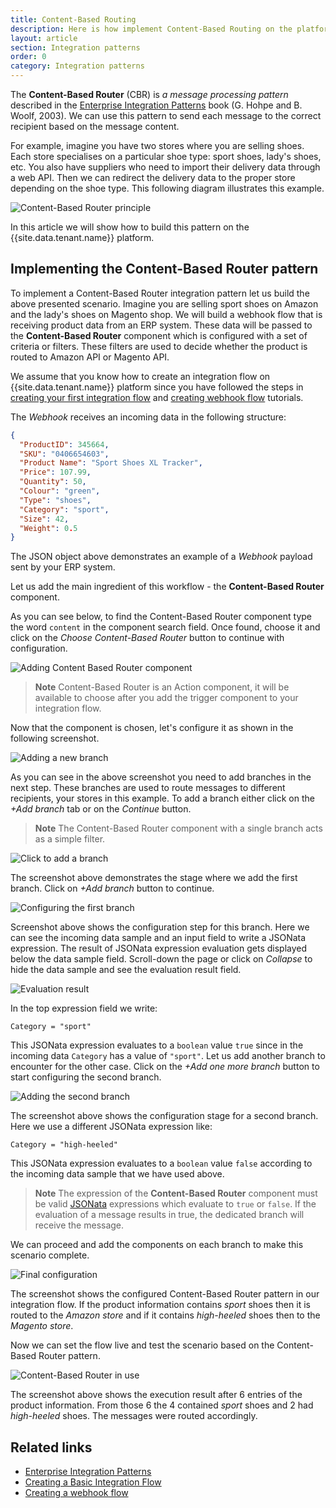 ```yaml
---
title: Content-Based Routing
description: Here is how implement Content-Based Routing on the platform.
layout: article
section: Integration patterns
order: 0
category: Integration patterns
---
```


The **Content-Based Router** (CBR) is *a message processing pattern* described in
the [Enterprise Integration Patterns](http://www.enterpriseintegrationpatterns.com/patterns/messaging/ContentBasedRouter.html)
book (G. Hohpe and B. Woolf, 2003). We can use this pattern to send each message to
the correct recipient based on the message content.

For example, imagine you have two stores where you are selling shoes. Each store
specialises on a particular shoe type: sport shoes, lady's shoes, etc. You also
have suppliers who need to import their delivery data through a web API. Then we
can redirect the delivery data to the proper store depending on the shoe type.
This following diagram illustrates this example.

![Content-Based Router principle](/assets/img/integrator-guide/cbr/cbr-principle.png "Content-Based Router principle")

In this article we will show how to build this pattern on the {{site.data.tenant.name}} platform.

## Implementing the Content-Based Router pattern

To implement a Content-Based Router integration pattern let us build the above
presented scenario. Imagine you are selling sport shoes on Amazon and the lady's
shoes on Magento shop. We will build a webhook flow that is receiving product
data from an ERP system. These data will be passed to the **Content-Based Router**
component which is configured with a set of criteria or filters. These filters
are used to decide whether the product is routed to Amazon API or Magento API.

We assume that you know how to create an integration flow on {{site.data.tenant.name}}
platform since you have followed the steps in [creating your first integration flow](/getting-started/first-flow)
and [creating webhook flow](/getting-started/webhooks-flow) tutorials.


The *Webhook* receives an incoming data in the following structure:

```json
{
  "ProductID": 345664,
  "SKU": "0406654603",
  "Product Name": "Sport Shoes XL Tracker",
  "Price": 107.99,
  "Quantity": 50,
  "Colour": "green",
  "Type": "shoes",
  "Category": "sport",
  "Size": 42,
  "Weight": 0.5
}
```

The JSON object above demonstrates an example of a *Webhook* payload sent by
your ERP system.

Let us add the main ingredient of this workflow - the **Content-Based Router**
component.

As you can see below, to find the Content-Based Router component type
the word `content` in the component search field. Once found, choose it and click
on the *Choose Content-Based Router* button to continue with configuration.

![Adding Content Based Router component](/assets/img/integrator-guide/cbr/create-cbr-1.png "Adding Content Based Router component")

> **Note** Content-Based Router is an Action component, it will be available to
> choose after you add the trigger component to your integration flow.

Now that the component is chosen, let's configure it as shown in the following
screenshot.

![Adding a new branch](/assets/img/integrator-guide/cbr/create-cbr-2.png "Adding a new branch")

As you can see in the above screenshot you need to add branches in the next step.
These branches are used to route messages to different recipients, your stores
in this example. To add a branch either click on the *+Add branch* tab or on
the *Continue* button.

> **Note** The Content-Based Router component with a single branch acts as a
> simple filter.

![Click to add a branch](/assets/img/integrator-guide/cbr/create-cbr-3.png "Click to add a branch")

The screenshot above demonstrates the stage where we add the first branch. Click on
*+Add branch* button to continue.

![Configuring the first branch](/assets/img/integrator-guide/cbr/create-cbr-4.png "Configuring the first branch")

Screenshot above shows the configuration step for this branch. Here we can see the
incoming data sample and an input field to write a JSONata expression. The result
of JSONata expression evaluation gets displayed below the data sample field.
Scroll-down the page or click on *Collapse* to hide the data sample and see the
evaluation result field.

![Evaluation result](/assets/img/integrator-guide/cbr/create-cbr-5.png "Evaluation result")

In the top expression field we write:
```
Category = "sport"
```
This JSONata expression evaluates to a `boolean` value `true` since in the
incoming data `Category` has a value of `"sport"`. Let us
add another branch to encounter for the other case. Click on the
*+Add one more branch* button to start configuring the second branch.

![Adding the second branch](/assets/img/integrator-guide/cbr/create-cbr-6.png "Adding the second branch")

The screenshot above shows the configuration stage for a second branch. Here
we use a different JSONata expression like:

```
Category = "high-heeled"
```

This JSONata expression evaluates to a `boolean` value `false` according to the
incoming data sample that we have used above.

> **Note** The expression of the **Content-Based Router** component must be
> valid [JSONata](http://jsonata.org/) expressions which evaluate to `true` or
> `false`. If the evaluation of a message results in true, the
> dedicated branch will receive the message.

We can proceed and add the components on each branch to make this scenario complete.

![Final configuration](/assets/img/integrator-guide/cbr/create-cbr-7.png "Final configuration")

The screenshot shows the configured Content-Based Router pattern in our integration
flow. If the product information contains *sport* shoes then it is routed to
the *Amazon store* and if it contains *high-heeled* shoes then to the *Magento store*.

Now we can set the flow live and test the scenario based on the
Content-Based Router pattern.

![Content-Based Router in use](/assets/img/integrator-guide/cbr/create-cbr-8.png "Content-Based Router in use")

The screenshot above shows the execution result after 6 entries of the product
information. From those 6 the 4 contained *sport* shoes and 2 had
*high-heeled* shoes. The messages were routed accordingly.

## Related links

- [Enterprise Integration Patterns](http://www.enterpriseintegrationpatterns.com/patterns/messaging/ContentBasedRouter.html)
- [Creating a Basic Integration Flow](/getting-started/first-flow)
- [Creating a webhook flow](/getting-started/webhooks-flow)
